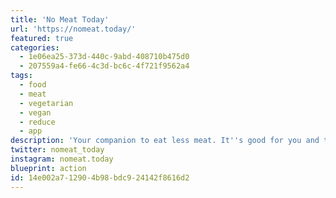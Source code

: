 ```yaml
---
title: 'No Meat Today'
url: 'https://nomeat.today/'
featured: true
categories:
  - 1e06ea25-373d-440c-9abd-408710b475d0
  - 207559a4-fe66-4c3d-bc6c-4f721f9562a4
tags:
  - food
  - meat
  - vegetarian
  - vegan
  - reduce
  - app
description: 'Your companion to eat less meat. It''s good for you and the planet, but let''s be honest, eating less meat is hard. Don''t do it alone!'
twitter: nomeat_today
instagram: nomeat.today
blueprint: action
id: 14e002a7-1290-4b98-bdc9-24142f8616d2
---
```


